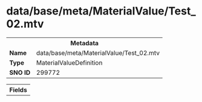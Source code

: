 <h1>data/base/meta/MaterialValue/Test_02.mtv</h1><table><tr><th colspan="100%">Metadata</th></tr><tr><td><b>Name</b></td><td>data/base/meta/MaterialValue/Test_02.mtv</td></tr><tr><td><b>Type</b></td><td>MaterialValueDefinition</td></tr><tr><td><b>SNO ID</b></td><td>299772</td></tr></table>

<table><tr><th colspan="100%">Fields</th></tr></table>

